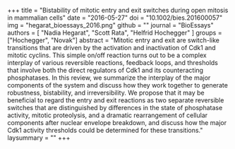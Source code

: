 +++
title = "Bistability of mitotic entry and exit switches during open mitosis in mammalian cells"
date = "2016-05-27"
doi = "10.1002/bies.201600057"
img = "hegarat_bioessays_2016.png"
github = ""
journal = "BioEssays"
authors = [
  "Nadia Hegarat",
  "Scott Rata",
  "Helfrid Hochegger"
]
groups = ["Hochegger", "Novak"]
abstract = "Mitotic entry and exit are switch-like transitions that are driven by the activation and inactivation of Cdk1 and mitotic cyclins. This simple on/off reaction turns out to be a complex interplay of various reversible reactions, feedback loops, and thresholds that involve both the direct regulators of Cdk1 and its counteracting phosphatases. In this review, we summarize the interplay of the major components of the system and discuss how they work together to generate robustness, bistability, and irreversibility. We propose that it may be beneficial to regard the entry and exit reactions as two separate reversible switches that are distinguished by differences in the state of phosphatase activity, mitotic proteolysis, and a dramatic rearrangement of cellular components after nuclear envelope breakdown, and discuss how the major Cdk1 activity thresholds could be determined for these transitions."
laysummary = ""
+++
